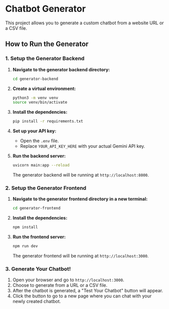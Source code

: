 # Chatbot Generator

This project allows you to generate a custom chatbot from a website URL or a CSV file.

## How to Run the Generator

### 1. Setup the Generator Backend

1.  **Navigate to the generator backend directory:**
    ```bash
    cd generator-backend
    ```

2.  **Create a virtual environment:**
    ```bash
    python3 -m venv venv
    source venv/bin/activate
    ```

3.  **Install the dependencies:**
    ```bash
    pip install -r requirements.txt
    ```

4.  **Set up your API key:**
    -   Open the `.env` file.
    -   Replace `YOUR_API_KEY_HERE` with your actual Gemini API key.

5.  **Run the backend server:**
    ```bash
    uvicorn main:app --reload
    ```
    The generator backend will be running at `http://localhost:8000`.

### 2. Setup the Generator Frontend

1.  **Navigate to the generator frontend directory in a new terminal:**
    ```bash
    cd generator-frontend
    ```

2.  **Install the dependencies:**
    ```bash
    npm install
    ```

3.  **Run the frontend server:**
    ```bash
    npm run dev
    ```
    The generator frontend will be running at `http://localhost:3000`.

### 3. Generate Your Chatbot!

1.  Open your browser and go to `http://localhost:3000`.
2.  Choose to generate from a URL or a CSV file.
3.  After the chatbot is generated, a "Test Your Chatbot" button will appear.
4.  Click the button to go to a new page where you can chat with your newly created chatbot.

